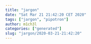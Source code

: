 ```yaml
---
title: "jargon"
date: "Sat Mar 21 21:42:20 CET 2020"
tags: ["jargon", "pipotron"]
author: m1ch3l
categories: ["generated"]
slug: "jargon/2020-03-21-21:42:20"
---
```



